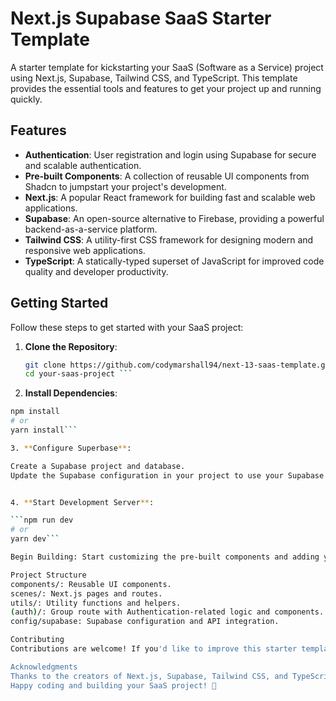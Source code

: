 # Next.js Supabase SaaS Starter Template

A starter template for kickstarting your SaaS (Software as a Service) project using Next.js, Supabase, Tailwind CSS, and TypeScript. This template provides the essential tools and features to get your project up and running quickly.

## Features

- **Authentication**: User registration and login using Supabase for secure and scalable authentication.
- **Pre-built Components**: A collection of reusable UI components from Shadcn to jumpstart your project's development.
- **Next.js**: A popular React framework for building fast and scalable web applications.
- **Supabase**: An open-source alternative to Firebase, providing a powerful backend-as-a-service platform.
- **Tailwind CSS**: A utility-first CSS framework for designing modern and responsive web applications.
- **TypeScript**: A statically-typed superset of JavaScript for improved code quality and developer productivity.

## Getting Started

Follow these steps to get started with your SaaS project:

1. **Clone the Repository**:

   ```bash
   git clone https://github.com/codymarshall94/next-13-saas-template.git
   cd your-saas-project ```

2. **Install Dependencies**:

```bash
npm install
# or
yarn install```

3. **Configure Superbase**:

Create a Supabase project and database.
Update the Supabase configuration in your project to use your Supabase credentials.


4. **Start Development Server**:

```npm run dev
# or
yarn dev```

Begin Building: Start customizing the pre-built components and adding your own functionality to create your SaaS project.

Project Structure
components/: Reusable UI components.
scenes/: Next.js pages and routes.
utils/: Utility functions and helpers.
(auth)/: Group route with Authentication-related logic and components.
config/supabase: Supabase configuration and API integration.

Contributing
Contributions are welcome! If you'd like to improve this starter template, feel free to open an issue or submit a pull request.

Acknowledgments
Thanks to the creators of Next.js, Supabase, Tailwind CSS, and TypeScript for their fantastic tools.
Happy coding and building your SaaS project! 🚀

